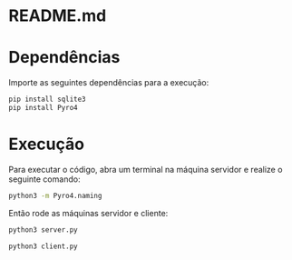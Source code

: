 # README.md

# Dependências

Importe as seguintes dependências para a execução:

```bash
pip install sqlite3
pip install Pyro4
```

# Execução

Para executar o código, abra um terminal na máquina servidor e realize o seguinte comando:

```bash
python3 -m Pyro4.naming
```

Então rode as máquinas servidor e cliente:

```bash
python3 server.py
```

```bash
python3 client.py
```